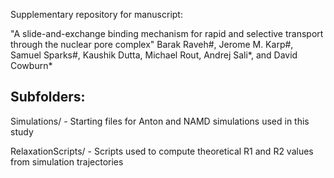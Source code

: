 Supplementary repository for manuscript:

"A slide-and-exchange binding mechanism for rapid and selective transport through the nuclear pore complex"
Barak Raveh#, Jerome M. Karp#, Samuel Sparks#, Kaushik Dutta, Michael Rout,  Andrej Sali*, and David Cowburn*


Subfolders:
-----------

  Simulations/       - Starting files for Anton and NAMD simulations used in this study
  
  RelaxationScripts/ - Scripts used to compute theoretical R1 and R2 values from simulation trajectories
